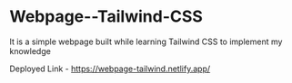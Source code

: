 # Webpage--Tailwind-CSS
It is a simple webpage built while learning Tailwind CSS to implement my knowledge

Deployed Link - https://webpage-tailwind.netlify.app/
